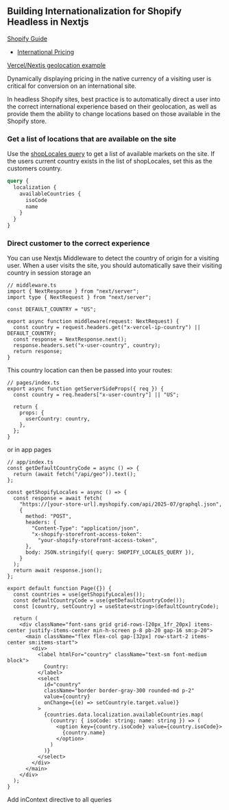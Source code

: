 ## Building Internationalization for Shopify Headless in Nextjs

[Shopify Guide](https://shopify.dev/docs/storefronts/headless/building-with-the-storefront-api/markets/)

- [International Pricing](https://shopify.dev/docs/storefronts/headless/building-with-the-storefront-api/markets/international-pricing)

[Vercel/Nextjs geolocation example](https://edge-functions-geolocation.vercel.sh/)

Dynamically displaying pricing in the native currency of a visiting user is critical for conversion on an international site.

In headless Shopify sites, best practice is to automatically direct a user into the correct international experience based on their geolocation, as well as provide them the ability to change locations based on those available in the Shopify store.

### Get a list of locations that are available on the site

Use the [shopLocales query](https://shopify.dev/docs/api/admin-graphql/latest/queries/shoplocales?language=graphql) to get a list of available markets on the site. If the users current country exists in the list of shopLocales, set this as the customers country.

```graphql
query {
  localization {
    availableCountries {
      isoCode
      name
    }
  }
}
```

### Direct customer to the correct experience

You can use Nextjs Middleware to detect the country of origin for a visiting user. When a user visits the site, you should automatically save their visiting country in session storage an

```tsx
// middleware.ts
import { NextResponse } from "next/server";
import type { NextRequest } from "next/server";

const DEFAULT_COUNTRY = "US";

export async function middleware(request: NextRequest) {
  const country = request.headers.get("x-vercel-ip-country") || DEFAULT_COUNTRY;
  const response = NextResponse.next();
  response.headers.set("x-user-country", country);
  return response;
}
```

This country location can then be passed into your routes:

```tsx
// pages/index.ts
export async function getServerSideProps({ req }) {
  const country = req.headers["x-user-country"] || "US";

  return {
    props: {
      userCountry: country,
    },
  };
}
```

or in app pages

```tsx
// app/index.ts
const getDefaultCountryCode = async () => {
  return (await fetch("/api/geo")).text();
};

const getShopifyLocales = async () => {
  const response = await fetch(
    "https://[your-store-url].myshopify.com/api/2025-07/graphql.json",
    {
      method: "POST",
      headers: {
        "Content-Type": "application/json",
        "x-shopify-storefront-access-token":
          "your-shopify-storefront-access-token",
      },
      body: JSON.stringify({ query: SHOPIFY_LOCALES_QUERY }),
    }
  );
  return await response.json();
};

export default function Page({}) {
  const countries = use(getShopifyLocales());
  const defaultCountryCode = use(getDefaultCountryCode());
  const [country, setCountry] = useState<string>(defaultCountryCode);

  return (
    <div className="font-sans grid grid-rows-[20px_1fr_20px] items-center justify-items-center min-h-screen p-8 pb-20 gap-16 sm:p-20">
      <main className="flex flex-col gap-[32px] row-start-2 items-center sm:items-start">
        <div>
          <label htmlFor="country" className="text-sm font-medium block">
            Country:
          </label>
          <select
            id="country"
            className="border border-gray-300 rounded-md p-2"
            value={country}
            onChange={(e) => setCountry(e.target.value)}
          >
            {countries.data.localization.availableCountries.map(
              (country: { isoCode: string; name: string }) => (
                <option key={country.isoCode} value={country.isoCode}>
                  {country.name}
                </option>
              )
            )}
          </select>
        </div>
      </main>
    </div>
  );
}
```

Add inContext directive to all queries

